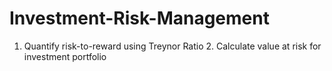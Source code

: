 # Investment-Risk-Management
1. Quantify risk-to-reward using Treynor Ratio  2. Calculate value at risk for investment portfolio
